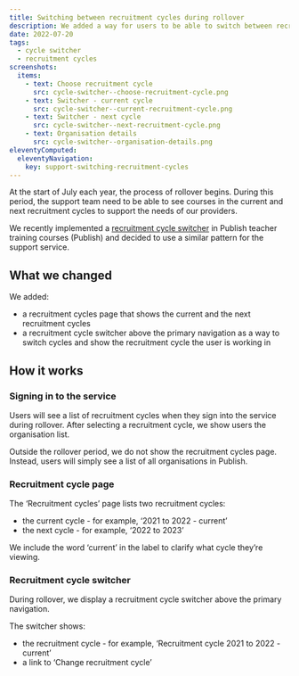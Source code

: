 ```yaml
---
title: Switching between recruitment cycles during rollover
description: We added a way for users to be able to switch between recruitment cycles during rollover
date: 2022-07-20
tags:
  - cycle switcher
  - recruitment cycles
screenshots:
  items:
    - text: Choose recruitment cycle
      src: cycle-switcher--choose-recruitment-cycle.png
    - text: Switcher - current cycle
      src: cycle-switcher--current-recruitment-cycle.png
    - text: Switcher - next cycle
      src: cycle-switcher--next-recruitment-cycle.png
    - text: Organisation details
      src: cycle-switcher--organisation-details.png
eleventyComputed:
  eleventyNavigation:
    key: support-switching-recruitment-cycles
---
```


At the start of July each year, the process of rollover begins. During this period, the support team need to be able to see courses in the current and next recruitment cycles to support the needs of our providers.

We recently implemented a [recruitment cycle switcher](/publish-teacher-training-courses/switching-between-recruitment-cycles-during-rollover/) in Publish teacher training courses (Publish) and decided to use a similar pattern for the support service.

## What we changed

We added:

- a recruitment cycles page that shows the current and the next recruitment cycles
- a recruitment cycle switcher above the primary navigation as a way to switch cycles and show the recruitment cycle the user is working in

## How it works

### Signing in to the service

Users will see a list of recruitment cycles when they sign into the service during rollover. After selecting a recruitment cycle, we show users the organisation list.

Outside the rollover period, we do not show the recruitment cycles page. Instead, users will simply see a list of all organisations in Publish.

### Recruitment cycle page

The ‘Recruitment cycles’ page lists two recruitment cycles:

- the current cycle - for example, ‘2021 to 2022 - current’
- the next cycle - for example, ‘2022 to 2023’

We include the word ‘current’ in the label to clarify what cycle they’re viewing.

### Recruitment cycle switcher

During rollover, we display a recruitment cycle switcher above the primary navigation.

The switcher shows:

- the recruitment cycle - for example, ‘Recruitment cycle 2021 to 2022 - current’
- a link to ‘Change recruitment cycle’
